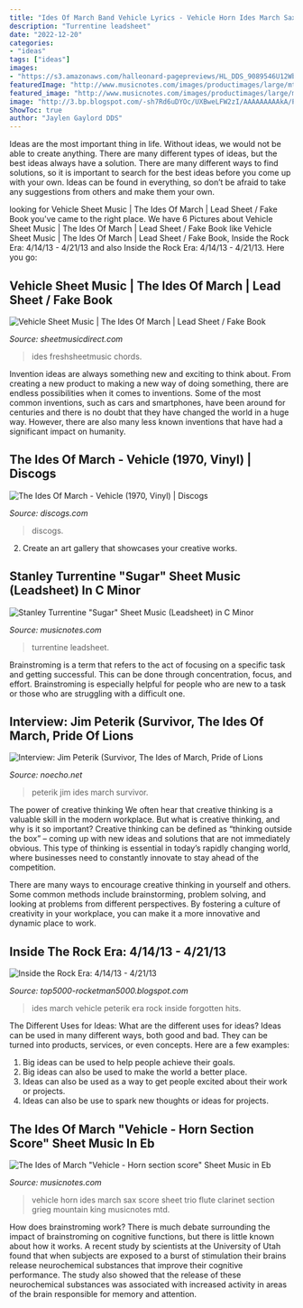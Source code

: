 ```yaml
---
title: "Ides Of March Band Vehicle Lyrics - Vehicle Horn Ides March Sax Score Sheet Trio Flute Clarinet Section Grieg Mountain King Musicnotes Mtd"
description: "Turrentine leadsheet"
date: "2022-12-20"
categories:
- "ideas"
tags: ["ideas"]
images:
- "https://s3.amazonaws.com/halleonard-pagepreviews/HL_DDS_9089546U12Wbr1Uh.png"
featuredImage: "http://www.musicnotes.com/images/productimages/large/mtd/MN0151655.gif"
featured_image: "http://www.musicnotes.com/images/productimages/large/mtd/MN0151655.gif"
image: "http://3.bp.blogspot.com/-sh7Rd6uDYOc/UXBweLFW2zI/AAAAAAAAAkA/P4Pt2cot3iQ/s320/Ides+of+March.jpg"
ShowToc: true
author: "Jaylen Gaylord DDS"
---
```



Ideas are the most important thing in life. Without ideas, we would not be able to create anything. There are many different types of ideas, but the best ideas always have a solution. There are many different ways to find solutions, so it is important to search for the best ideas before you come up with your own. Ideas can be found in everything, so don’t be afraid to take any suggestions from others and make them your own.

	

		
looking for Vehicle Sheet Music | The Ides Of March | Lead Sheet / Fake Book you've came to the right place. We have 6 Pictures about Vehicle Sheet Music | The Ides Of March | Lead Sheet / Fake Book like Vehicle Sheet Music | The Ides Of March | Lead Sheet / Fake Book, Inside the Rock Era: 4/14/13 - 4/21/13 and also Inside the Rock Era: 4/14/13 - 4/21/13. Here you go:
		
    
## Vehicle Sheet Music | The Ides Of March | Lead Sheet / Fake Book

<img loading=lazy src="https://s3.amazonaws.com/halleonard-pagepreviews/HL_DDS_9089546U12Wbr1Uh.png" onerror="this.onerror=null;this.src='https://tse4.mm.bing.net/th?id=OIP.dxOlTa8r0v1nNbwY9z8RNwHaJk&amp;pid=15.1';" alt="Vehicle Sheet Music | The Ides Of March | Lead Sheet / Fake Book">

_Source: sheetmusicdirect.com_

>ides freshsheetmusic chords. 

	

Invention ideas are always something new and exciting to think about. From creating a new product to making a new way of doing something, there are endless possibilities when it comes to inventions. Some of the most common inventions, such as cars and smartphones, have been around for centuries and there is no doubt that they have changed the world in a huge way. However, there are also many less known inventions that have had a significant impact on humanity.

    
## The Ides Of March - Vehicle (1970, Vinyl) | Discogs

<img loading=lazy src="https://img.discogs.com/DHI2HjLSAYyLQiQn_43QQ0I1vmw=/fit-in/600x586/filters:strip_icc():format(jpeg):mode_rgb():quality(90)/discogs-images/R-4630947-1494971001-4206.jpeg.jpg" onerror="this.onerror=null;this.src='https://tse2.mm.bing.net/th?id=OIP.nZ9BhUY3aPYc5pytxsrs8AHaHP&amp;pid=15.1';" alt="The Ides Of March - Vehicle (1970, Vinyl) | Discogs">

_Source: discogs.com_

>discogs. 

	

2. Create an art gallery that showcases your creative works.

    
## Stanley Turrentine &quot;Sugar&quot; Sheet Music (Leadsheet) In C Minor

<img loading=lazy src="https://www.musicnotes.com/images/productimages/mtd/MN0151655.gif" onerror="this.onerror=null;this.src='https://tse1.mm.bing.net/th?id=OIP.uSg3ASzCG0uuSKvLiMmeeQHaJ4&amp;pid=15.1';" alt="Stanley Turrentine &quot;Sugar&quot; Sheet Music (Leadsheet) in C Minor">

_Source: musicnotes.com_

>turrentine leadsheet. 

	

Brainstroming is a term that refers to the act of focusing on a specific task and getting successful. This can be done through concentration, focus, and effort. Brainstroming is especially helpful for people who are new to a task or those who are struggling with a difficult one.

    
## Interview: Jim Peterik (Survivor, The Ides Of March, Pride Of Lions

<img loading=lazy src="http://www.noecho.net/uploads/wysiwyg/jim-peterik-2014.jpg" onerror="this.onerror=null;this.src='https://tse3.mm.bing.net/th?id=OIP.r3DzblD4EU0Tf_H9QICHEAHaEe&amp;pid=15.1';" alt="Interview: Jim Peterik (Survivor, The Ides of March, Pride of Lions">

_Source: noecho.net_

>peterik jim ides march survivor. 

	

The power of creative thinking
We often hear that creative thinking is a valuable skill in the modern workplace. But what is creative thinking, and why is it so important?
Creative thinking can be defined as “thinking outside the box” – coming up with new ideas and solutions that are not immediately obvious. This type of thinking is essential in today’s rapidly changing world, where businesses need to constantly innovate to stay ahead of the competition.

There are many ways to encourage creative thinking in yourself and others. Some common methods include brainstorming, problem solving, and looking at problems from different perspectives. By fostering a culture of creativity in your workplace, you can make it a more innovative and dynamic place to work.

    
## Inside The Rock Era: 4/14/13 - 4/21/13

<img loading=lazy src="http://3.bp.blogspot.com/-sh7Rd6uDYOc/UXBweLFW2zI/AAAAAAAAAkA/P4Pt2cot3iQ/s320/Ides+of+March.jpg" onerror="this.onerror=null;this.src='https://tse3.mm.bing.net/th?id=OIP.1Evb7bmx4VlaXvRoRAI0gQAAAA&amp;pid=15.1';" alt="Inside the Rock Era: 4/14/13 - 4/21/13">

_Source: top5000-rocketman5000.blogspot.com_

>ides march vehicle peterik era rock inside forgotten hits. 

	

The Different Uses for Ideas: What are the different uses for ideas?
Ideas can be used in many different ways, both good and bad. They can be turned into products, services, or even concepts. Here are a few examples:
1. Big ideas can be used to help people achieve their goals. 
2. Big ideas can also be used to make the world a better place. 
3. Ideas can also be used as a way to get people excited about their work or projects. 
4. Ideas can also be use to spark new thoughts or ideas for projects.

    
## The Ides Of March &quot;Vehicle - Horn Section Score&quot; Sheet Music In Eb

<img loading=lazy src="http://www.musicnotes.com/images/productimages/large/mtd/MN0151655.gif" onerror="this.onerror=null;this.src='https://tse2.mm.bing.net/th?id=OIP.gUMnD7x-WLSD8dABgjeGQgAAAA&amp;pid=15.1';" alt="The Ides of March &quot;Vehicle - Horn section score&quot; Sheet Music in Eb">

_Source: musicnotes.com_

>vehicle horn ides march sax score sheet trio flute clarinet section grieg mountain king musicnotes mtd. 

	

How does brainstroming work?
There is much debate surrounding the impact of brainstroming on cognitive functions, but there is little known about how it works. A recent study by scientists at the University of Utah found that when subjects are exposed to a burst of stimulation their brains release neurochemical substances that improve their cognitive performance. The study also showed that the release of these neurochemical substances was associated with increased activity in areas of the brain responsible for memory and attention.


